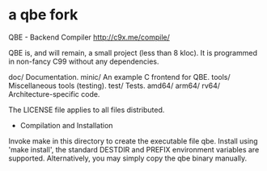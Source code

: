 # a qbe fork

QBE - Backend Compiler              http://c9x.me/compile/

QBE is, and will remain, a small project (less than 8 kloc). It is programmed in non-fancy C99 without any dependencies.

doc/    Documentation.
minic/  An example C frontend for QBE.
tools/  Miscellaneous tools (testing).
test/   Tests.
amd64/
arm64/
rv64/   Architecture-specific code.

The LICENSE file applies to all files distributed.

- Compilation and Installation

Invoke make in this directory to create the executable
file qbe.  Install using 'make install', the standard
DESTDIR and PREFIX environment variables are supported.
Alternatively, you may simply copy the qbe binary manually.
